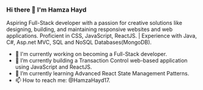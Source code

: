 ### Hi there 👋 I'm Hamza Hayd

Aspiring Full-Stack developer with a passion for creative solutions like designing, building, and maintaining responsive websites and web applications. Proficient in CSS, JavaScript, ReactJS. | Experience with Java, C#, Asp.net MVC, SQL and NoSQL Databases(MongoDB).

- 💼 I'm currently working on becoming a Full-Stack developer. <br/>
- 🔭 I’m currently building a Transaction Control web-based application using JavaScript and ReactJS.<br/>
- 🌱 I’m currently learning Advanced React State Management Patterns.<br/>
- 📫 How to reach me: @HamzaHayd17.
